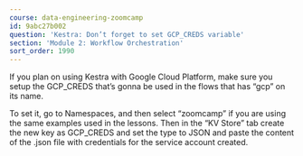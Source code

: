 ```yaml
---
course: data-engineering-zoomcamp
id: 9abc27b002
question: 'Kestra: Don’t forget to set GCP_CREDS variable'
section: 'Module 2: Workflow Orchestration'
sort_order: 1990
---
```


If you plan on using Kestra with Google Cloud Platform, make sure you setup the GCP_CREDS that’s gonna be used in the flows that has “gcp” on its name.

To set it, go to Namespaces, and then select “zoomcamp” if you are using the same examples used in the lessons. Then in the “KV Store” tab create the new key as GCP_CREDS and set the type to JSON and paste the content of the .json file with credentials for the service account created.

